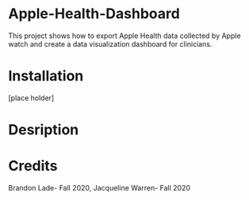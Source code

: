 # Apple-Health-Dashboard
This project shows how to export Apple Health data collected by Apple watch and create a data visualization dashboard for clinicians.

# Installation
[place holder]

# Desription

# Credits
Brandon Lade- Fall 2020, Jacqueline Warren- Fall 2020